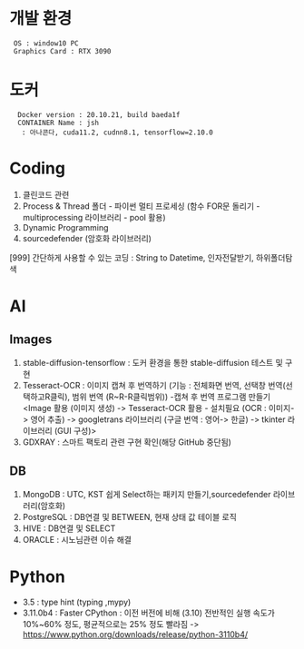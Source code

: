 # 개발 환경
     OS : window10 PC
     Graphics Card : RTX 3090

# 도커
      Docker version : 20.10.21, build baeda1f
      CONTAINER Name : jsh
       : 아나콘다, cuda11.2, cudnn8.1, tensorflow=2.10.0


# Coding
1. 클린코드 관련
2. Process & Thread 폴더 - 파이썬 멀티 프로세싱 (함수 FOR문 돌리기 - multiprocessing 라이브러리 - pool 활용)
3. Dynamic Programming
4. sourcedefender (암호화 라이브러리)

[999] 간단하게 사용할 수 있는 코딩 : String to Datetime, 인자전달받기, 하위폴더탐색

# AI
## Images
1. stable-diffusion-tensorflow : 도커 환경을 통한 stable-diffusion 테스트 및 구현
2. Tesseract-OCR : 이미지 캡쳐 후 번역하기 (기능 : 전체화면 번역, 선택창 번역(선택하고R클릭), 범위 번역 (R~R-R클릭범위))
 -캡쳐 후 번역 프로그램 만들기 <Image 활용 (이미지 생성) -> Tesseract-OCR 활용 - 설치필요  (OCR : 이미지-> 영어 추출) -> googletrans 라이브러리 (구글 번역 : 영어-> 한글) -> tkinter 라이브러리 (GUI 구성)>
999. GDXRAY : 스마트 팩토리 관련 구현 확인(해당 GitHub 중단됨)

## DB
1. MongoDB : UTC, KST 쉽게 Select하는 패키지 만들기,sourcedefender 라이브러리(암호화)
2. PostgreSQL : DB연결 및 BETWEEN, 현재 상태 값 테이블 로직
3. HIVE : DB연결 및 SELECT
4. ORACLE : 시노님관련 이슈 해결

# Python
- 3.5 : type hint (typing ,mypy)
- 3.11.0b4 : Faster CPython : 이전 버전에 비해 (3.10) 전반적인 실행 속도가 10%~60% 정도, 평균적으로는 25% 정도 빨라짐
 -> https://www.python.org/downloads/release/python-3110b4/
